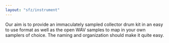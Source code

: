```yaml
---
layout: "sfz/instrument"
---
```

Our aim is to provide an immaculately sampled collector drum kit in an easy to
use format as well as the open WAV samples to map in your own samplers of choice.
The naming and organization should make it quite easy.
